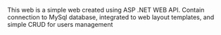 This web is a simple web created using ASP .NET WEB API. Contain connection to MySql database, integrated to web layout templates, and simple CRUD for users management
